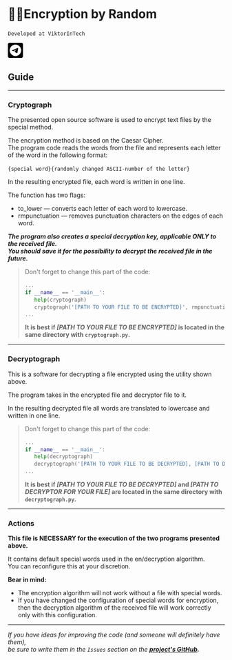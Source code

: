 # :game_die::closed_lock_with_key:Encryption by Random
`Developed at ViktorInTech`

[<img height="35" src=".\media\telegram.png" title="Telegram Channel" width="35"/>](https://viktorintech.t.me)


## Guide
***
### Cryptograph
The presented open source software is used to encrypt text files by the special method.

The encryption method is based on the Caesar Cipher.  
The program code reads the words from the file and
represents each letter of the word in the following format:

`{special word}{randomly changed ASCII-number of the letter}`

In the resulting encrypted file, each word is written in one line.

The function has two flags:
- to_lower — converts each letter of each word to lowercase.
- rmpunctuation — removes punctuation characters on the edges of each word.

***The program also creates a special decryption key, applicable *ONLY* to the received file.***  
***You should save it for the possibility to decrypt the received file in the future.***

> Don't forget to change this part of the code:
> 
> ```python
> ...
> if __name__ == '__main__':
>    help(cryptograph)
>    cryptograph('[PATH TO YOUR FILE TO BE ENCRYPTED]', rmpunctuation=False)
> ...
> ```
> **It is best if *[PATH TO YOUR FILE TO BE ENCRYPTED]* is located in the same directory with `cryptograph.py`.**
***
### Decryptograph
This is a software for decrypting a file encrypted using the utility shown above.

The program takes in the encrypted file and decryptor file to it.

In the resulting decrypted file all words are translated to lowercase and written in one line.

> Don't forget to change this part of the code:
> 
> ```python
> ...
> if __name__ == '__main__':
>    help(decryptograph)
>    decryptograph('[PATH TO YOUR FILE TO BE DECRYPTED], [PATH TO DECRYPTOR FOR YOUR FILE]')
> ...
> ```
> **It is best if *[PATH TO YOUR FILE TO BE DECRYPTED]* and *[PATH TO DECRYPTOR FOR YOUR FILE]* are located in the same directory with `decryptograph.py`.**
***
### Actions
**This file is NECESSARY for the execution of the two programs presented above.**

It contains default special words used in the en/decryption algorithm.  
You can reconfigure this at your discretion.

**Bear in mind:**
* The encryption algorithm will not work without a file with special words.
* If you have changed the configuration of special words for encryption, then the decryption algorithm of the received file
will work correctly only with this configuration.
***
*If you have ideas for improving the code (and someone will definitely have them),*  
*be sure to write them in the `Issues` section on the **[project's GitHub](https://github.com/ViktorInTech/encrypting_by_random).***
